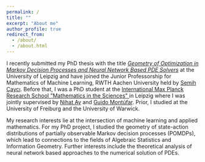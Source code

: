 ```yaml
---
permalink: /
title: ""
excerpt: "About me"
author_profile: true
redirect_from: 
  - /about/
  - /about.html
---
```


I recently submitted my PhD thesis with the title [*Geometry of Optimization in Markov Decision Processes and Neural Network Based PDE Solvers*](../files/thesis-jm.pdf) at the University of Leipzig and have joined the Junior Professorship for Mathematics of Machine Learning, RWTH Aachen University held by [Semih Çaycı](https://www.mathc.rwth-aachen.de/~cayci/home/). Before that, I was a PhD student at the [International Max Planck Research School "Mathematics in the Sciences" ](https://www.imprs-mis.mpg.de/) in Leipzig where I was jointly supervised by [Nihat Ay](https://www.dsf.tuhh.de/index.php/team/nihatay/) and [Guido Montúfar](https://www.math.ucla.edu/~montufar/).
Prior, I studied at the University of Freiburg and the University of Warwick. 

My research interests lie at the intersection of machine learning and applied mathematics. For my PhD project, I studied the geometry of state-action distributions of partially observable Markov decision processes (POMDPs), which lead to connections to the fields of Algebraic Statistics and Information Geometry. Further interests include the theoretical analysis of neural network based approaches to the numerical solution of PDEs. 

